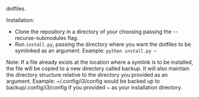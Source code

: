 dotfiles.

Installation:
* Clone the repository in a directory of your choosing passing the --recurse-submodules flag.
* Run `install.py`, passing the directory where you want the dotfiles to be symlinked as an argument. Example: `python install.py ~`

Note: If a file already exists at the location where a symlink is to be installed, the file will be copied to a new directory called backup. It will also maintain the directory structure relative to the directory you provided as an argument. Example: ~/.config/i3/config would be backed up to backup/.config/i3/config if you provided ~ as your installation directory.
